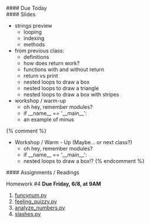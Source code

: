 <article class="due" markdown="block">
####  Due Today



<!--
* Homework
-->

</article>

<article class="slides" markdown="block">
####  Slides

* strings preview
    * looping
    * indexing
    * methods
* from  previous class:
    * definitions
    * how does return work?
    * functions with and without return
    * return vs print
    * nested loops to draw a box
    * nested loops to draw a triangle
    * nested loops to draw a box with stripes
* workshop / warm-up 
    * oh hey, remember modules?
    * if \_\_name\_\_ == '\_\_main\_\_':
    * an example of minus


{% comment %}
* Workshop / Warm - Up (Maybe... or next class?)
    * oh hey, remember modules?
    * if \_\_name\_\_ == '\_\_main\_\_':
    * nested loops to draw a box!?
{% endcomment %}

<!--
* [Slides](classes/01/intro.html)
-->

</article>

<article class="assignments" markdown="block">
####  Assignments / Readings		

Homework #4 __Due Friday, 6/8, at 9AM__ 

1. [funcynum.py](homework/hw05/funcynum.py)
2. [feeling_quizzy.py](homework/hw05/feeling_quizzy.py)
3. [analyze_numbers.py](homework/hw05/analyze_numbers.py)
4. [slashes.py](homework/hw05/slashes.py)


</article>


